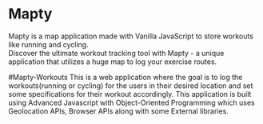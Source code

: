 # Mapty
Mapty is a map application made with Vanilla JavaScript to store workouts like running and cycling. <br> Discover the ultimate workout tracking tool with Mapty - a unique application that utilizes a huge map to log your exercise routes.

#Mapty-Workouts
This is a web application where the goal is to log the workouts(running or cycling) for the users in their desired location and set some specifications for their workout accordingly. This application is built using Advanced Javascript with Object-Oriented Programming which uses Geolocation APIs, Browser APIs along with some External libraries.
